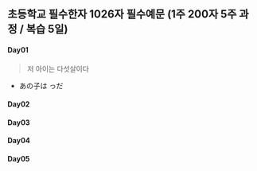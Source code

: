 ## 초등학교 필수한자 1026자 필수예문 (1주 200자 5주 과정 / 복습 5일)

#### Day01
> 저 아이는 다섯살이다
* あの子は っだ　
#### Day02
#### Day03
#### Day04
#### Day05

